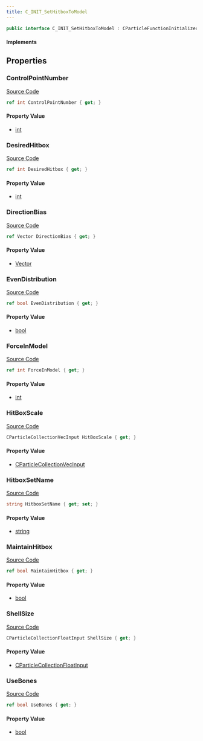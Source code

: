 ```yaml
---
title: C_INIT_SetHitboxToModel
---
```


```csharp
public interface C_INIT_SetHitboxToModel : CParticleFunctionInitializer, CParticleFunction, ISchemaClass<CParticleFunction>, ISchemaClass<CParticleFunctionInitializer>, ISchemaClass<C_INIT_SetHitboxToModel>, ISchemaField, ISchemaClass, INativeHandle
```

#### Implements

## Properties

### ControlPointNumber

[Source Code](https://github.com/swiftly-solution/swiftlys2/blob/main/managed/src/SwiftlyS2.Generated/Schemas/Interfaces/C_INIT_SetHitboxToModel.cs#L17)

```csharp
ref int ControlPointNumber { get; }
```

#### Property Value

- [int](https://learn.microsoft.com/dotnet/api/system.int32)

### DesiredHitbox

[Source Code](https://github.com/swiftly-solution/swiftlys2/blob/main/managed/src/SwiftlyS2.Generated/Schemas/Interfaces/C_INIT_SetHitboxToModel.cs#L23)

```csharp
ref int DesiredHitbox { get; }
```

#### Property Value

- [int](https://learn.microsoft.com/dotnet/api/system.int32)

### DirectionBias

[Source Code](https://github.com/swiftly-solution/swiftlys2/blob/main/managed/src/SwiftlyS2.Generated/Schemas/Interfaces/C_INIT_SetHitboxToModel.cs#L27)

```csharp
ref Vector DirectionBias { get; }
```

#### Property Value

- [Vector](/docs/api/shared/natives/vector)

### EvenDistribution

[Source Code](https://github.com/swiftly-solution/swiftlys2/blob/main/managed/src/SwiftlyS2.Generated/Schemas/Interfaces/C_INIT_SetHitboxToModel.cs#L21)

```csharp
ref bool EvenDistribution { get; }
```

#### Property Value

- [bool](https://learn.microsoft.com/dotnet/api/system.boolean)

### ForceInModel

[Source Code](https://github.com/swiftly-solution/swiftlys2/blob/main/managed/src/SwiftlyS2.Generated/Schemas/Interfaces/C_INIT_SetHitboxToModel.cs#L19)

```csharp
ref int ForceInModel { get; }
```

#### Property Value

- [int](https://learn.microsoft.com/dotnet/api/system.int32)

### HitBoxScale

[Source Code](https://github.com/swiftly-solution/swiftlys2/blob/main/managed/src/SwiftlyS2.Generated/Schemas/Interfaces/C_INIT_SetHitboxToModel.cs#L25)

```csharp
CParticleCollectionVecInput HitBoxScale { get; }
```

#### Property Value

- [CParticleCollectionVecInput](/docs/api/shared/schemadefinitions/cparticlecollectionvecinput)

### HitboxSetName

[Source Code](https://github.com/swiftly-solution/swiftlys2/blob/main/managed/src/SwiftlyS2.Generated/Schemas/Interfaces/C_INIT_SetHitboxToModel.cs#L33)

```csharp
string HitboxSetName { get; set; }
```

#### Property Value

- [string](https://learn.microsoft.com/dotnet/api/system.string)

### MaintainHitbox

[Source Code](https://github.com/swiftly-solution/swiftlys2/blob/main/managed/src/SwiftlyS2.Generated/Schemas/Interfaces/C_INIT_SetHitboxToModel.cs#L29)

```csharp
ref bool MaintainHitbox { get; }
```

#### Property Value

- [bool](https://learn.microsoft.com/dotnet/api/system.boolean)

### ShellSize

[Source Code](https://github.com/swiftly-solution/swiftlys2/blob/main/managed/src/SwiftlyS2.Generated/Schemas/Interfaces/C_INIT_SetHitboxToModel.cs#L35)

```csharp
CParticleCollectionFloatInput ShellSize { get; }
```

#### Property Value

- [CParticleCollectionFloatInput](/docs/api/shared/schemadefinitions/cparticlecollectionfloatinput)

### UseBones

[Source Code](https://github.com/swiftly-solution/swiftlys2/blob/main/managed/src/SwiftlyS2.Generated/Schemas/Interfaces/C_INIT_SetHitboxToModel.cs#L31)

```csharp
ref bool UseBones { get; }
```

#### Property Value

- [bool](https://learn.microsoft.com/dotnet/api/system.boolean)

